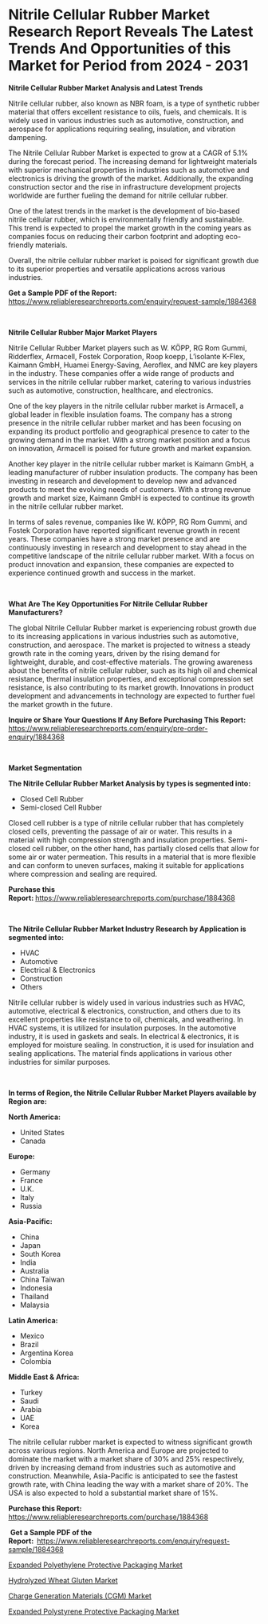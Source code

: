 <p><h1>Nitrile Cellular Rubber Market Research Report Reveals The Latest Trends And Opportunities of this Market for Period from 2024 - 2031</h1></p><p><strong>Nitrile Cellular Rubber Market Analysis and Latest Trends</strong></p>
<p><p>Nitrile cellular rubber, also known as NBR foam, is a type of synthetic rubber material that offers excellent resistance to oils, fuels, and chemicals. It is widely used in various industries such as automotive, construction, and aerospace for applications requiring sealing, insulation, and vibration dampening.</p><p>The Nitrile Cellular Rubber Market is expected to grow at a CAGR of 5.1% during the forecast period. The increasing demand for lightweight materials with superior mechanical properties in industries such as automotive and electronics is driving the growth of the market. Additionally, the expanding construction sector and the rise in infrastructure development projects worldwide are further fueling the demand for nitrile cellular rubber.</p><p>One of the latest trends in the market is the development of bio-based nitrile cellular rubber, which is environmentally friendly and sustainable. This trend is expected to propel the market growth in the coming years as companies focus on reducing their carbon footprint and adopting eco-friendly materials.</p><p>Overall, the nitrile cellular rubber market is poised for significant growth due to its superior properties and versatile applications across various industries.</p></p>
<p><strong>Get a Sample PDF of the Report:&nbsp;</strong> <a href="https://www.reliableresearchreports.com/enquiry/request-sample/1884368">https://www.reliableresearchreports.com/enquiry/request-sample/1884368</a></p>
<p>&nbsp;</p>
<p><strong>Nitrile Cellular Rubber Major Market Players</strong></p>
<p><p>Nitrile Cellular Rubber Market players such as W. KÖPP, RG Rom Gummi, Ridderflex, Armacell, Fostek Corporation, Roop koepp, L’isolante K-Flex, Kaimann GmbH, Huamei Energy-Saving, Aeroflex, and NMC are key players in the industry. These companies offer a wide range of products and services in the nitrile cellular rubber market, catering to various industries such as automotive, construction, healthcare, and electronics.</p><p>One of the key players in the nitrile cellular rubber market is Armacell, a global leader in flexible insulation foams. The company has a strong presence in the nitrile cellular rubber market and has been focusing on expanding its product portfolio and geographical presence to cater to the growing demand in the market. With a strong market position and a focus on innovation, Armacell is poised for future growth and market expansion.</p><p>Another key player in the nitrile cellular rubber market is Kaimann GmbH, a leading manufacturer of rubber insulation products. The company has been investing in research and development to develop new and advanced products to meet the evolving needs of customers. With a strong revenue growth and market size, Kaimann GmbH is expected to continue its growth in the nitrile cellular rubber market.</p><p>In terms of sales revenue, companies like W. KÖPP, RG Rom Gummi, and Fostek Corporation have reported significant revenue growth in recent years. These companies have a strong market presence and are continuously investing in research and development to stay ahead in the competitive landscape of the nitrile cellular rubber market. With a focus on product innovation and expansion, these companies are expected to experience continued growth and success in the market.</p></p>
<p>&nbsp;</p>
<p><strong>What Are The Key Opportunities For Nitrile Cellular Rubber Manufacturers?</strong></p>
<p><p>The global Nitrile Cellular Rubber market is experiencing robust growth due to its increasing applications in various industries such as automotive, construction, and aerospace. The market is projected to witness a steady growth rate in the coming years, driven by the rising demand for lightweight, durable, and cost-effective materials. The growing awareness about the benefits of nitrile cellular rubber, such as its high oil and chemical resistance, thermal insulation properties, and exceptional compression set resistance, is also contributing to its market growth. Innovations in product development and advancements in technology are expected to further fuel the market growth in the future.</p></p>
<p><strong>Inquire or Share Your Questions If Any Before Purchasing This Report:</strong> <a href="https://www.reliableresearchreports.com/enquiry/pre-order-enquiry/1884368">https://www.reliableresearchreports.com/enquiry/pre-order-enquiry/1884368</a></p>
<p>&nbsp;</p>
<p><strong>Market Segmentation</strong></p>
<p><strong>The Nitrile Cellular Rubber Market Analysis by types is segmented into:</strong></p>
<p><ul><li>Closed Cell Rubber</li><li>Semi-closed Cell Rubber</li></ul></p>
<p><p>Closed cell rubber is a type of nitrile cellular rubber that has completely closed cells, preventing the passage of air or water. This results in a material with high compression strength and insulation properties. Semi-closed cell rubber, on the other hand, has partially closed cells that allow for some air or water permeation. This results in a material that is more flexible and can conform to uneven surfaces, making it suitable for applications where compression and sealing are required.</p></p>
<p><strong>Purchase this Report:&nbsp;</strong><a href="https://www.reliableresearchreports.com/purchase/1884368">https://www.reliableresearchreports.com/purchase/1884368</a></p>
<p>&nbsp;</p>
<p><strong>The Nitrile Cellular Rubber Market Industry Research by Application is segmented into:</strong></p>
<p><ul><li>HVAC</li><li>Automotive</li><li>Electrical & Electronics</li><li>Construction</li><li>Others</li></ul></p>
<p><p>Nitrile cellular rubber is widely used in various industries such as HVAC, automotive, electrical & electronics, construction, and others due to its excellent properties like resistance to oil, chemicals, and weathering. In HVAC systems, it is utilized for insulation purposes. In the automotive industry, it is used in gaskets and seals. In electrical & electronics, it is employed for moisture sealing. In construction, it is used for insulation and sealing applications. The material finds applications in various other industries for similar purposes.</p></p>
<p>&nbsp;</p>
<p><strong>In terms of Region, the Nitrile Cellular Rubber Market Players available by Region are:</strong></p>
<p>
    <p> <strong> North America: </strong>
        <ul>
            <li>United States</li>
            <li>Canada</li>
        </ul>
        </p> 
    <p> <strong> Europe: </strong>
        <ul>
            <li>Germany</li>
            <li>France</li>
            <li>U.K.</li>
            <li>Italy</li>
            <li>Russia</li>
        </ul>
        </p> 
    <p> <strong> Asia-Pacific: </strong>
        <ul>
            <li>China</li>
            <li>Japan</li>
            <li>South Korea</li>
            <li>India</li>
            <li>Australia</li>
            <li>China Taiwan</li>
            <li>Indonesia</li>
            <li>Thailand</li>
            <li>Malaysia</li>
        </ul>
        </p> 
    <p> <strong> Latin America: </strong>
        <ul>
            <li>Mexico</li>
            <li>Brazil</li>
            <li>Argentina Korea</li>
            <li>Colombia</li>
        </ul>
        </p> 
    <p> <strong> Middle East & Africa: </strong>
        <ul>
            <li>Turkey</li>
            <li>Saudi</li>
            <li>Arabia</li>
            <li>UAE</li>
            <li>Korea</li>
        </ul>
    </p>
    </p>
<p><p>The nitrile cellular rubber market is expected to witness significant growth across various regions. North America and Europe are projected to dominate the market with a market share of 30% and 25% respectively, driven by increasing demand from industries such as automotive and construction. Meanwhile, Asia-Pacific is anticipated to see the fastest growth rate, with China leading the way with a market share of 20%. The USA is also expected to hold a substantial market share of 15%.</p></p>
<p><strong>Purchase this Report: </strong><a href="https://www.reliableresearchreports.com/purchase/1884368">https://www.reliableresearchreports.com/purchase/1884368</a></p>
<p>&nbsp;<strong>Get a Sample PDF of the Report:&nbsp;&nbsp;</strong><a href="https://www.reliableresearchreports.com/enquiry/request-sample/1884368">https://www.reliableresearchreports.com/enquiry/request-sample/1884368</a></p>
<p><strong></strong></p>
<p><p><a href="https://github.com/beatblasta/Market-Research-Report-List-2/blob/main/expanded-polyethylene-protective-packaging-market.md">Expanded Polyethylene Protective Packaging Market</a></p><p><a href="https://issuu.com/reportprime-2/docs/hydrolyzed-wheat-gluten-market-size-2030.pptx">Hydrolyzed Wheat Gluten Market</a></p><p><a href="https://issuu.com/reportprime-2/docs/charge-generation-materials-cgm-market-size-2030.p">Charge Generation Materials (CGM) Market</a></p><p><a href="https://github.com/angelajermaine/Market-Research-Report-List-2/blob/main/expanded-polystyrene-protective-packaging-market.md">Expanded Polystyrene Protective Packaging Market</a></p></p>